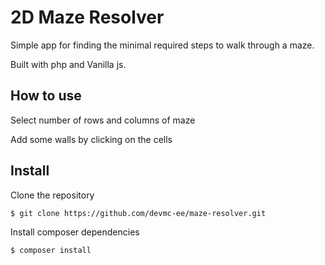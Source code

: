 # 2D Maze Resolver

Simple app for finding the minimal required steps to walk through a maze.

Built with php and Vanilla js.

## How to use
Select number of rows and columns of maze

Add some walls by clicking on the cells

## Install

Clone the repository
````
$ git clone https://github.com/devmc-ee/maze-resolver.git
````

Install composer dependencies 
````
$ composer install
````

